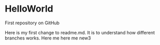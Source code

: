 # HelloWorld
First repository on GitHub

Here is my first change to readme.md. It is to understand how different branches works. 
Here me
here me new3
